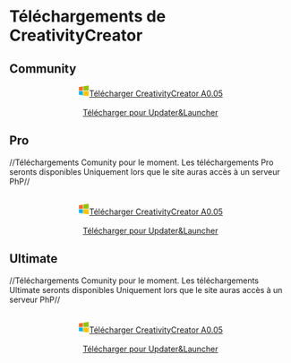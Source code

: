 # Téléchargements de CreativityCreator
## Community
<link href='https://superatraction.github.io/Css/Base.css' rel='stylesheet' type='text/css'/>
<center><a href="Tanks" class="BLR"><img src='Windows.png' width=20 height=20/>Télécharger CreativityCreator A0.05</a><br><br>
<a class="BLR" href="Updater&Launcher/">Télécharger pour Updater&Launcher</a></center>

## Pro
<p class="warning">//Téléchargements Comunity pour le moment. Les téléchargements Pro seronts disponibles Uniquement lors que le site auras accès à un serveur PhP//</p><br>
<center><a href="Tanks" class="BLR"><img src='Windows.png' width=20 height=20/>Télécharger CreativityCreator A0.05</a><br><br>
<a class="BLR" href="Updater&Launcher/">Télécharger pour Updater&Launcher</a></center>

## Ultimate
<p class="warning">//Téléchargements Comunity pour le moment. Les téléchargements Ultimate seronts disponibles Uniquement lors que le site auras accès à un serveur PhP//</p><br>
<center><a href="Tanks" class="BLR"><img src='Windows.png' width=20 height=20/>Télécharger CreativityCreator A0.05</a><br><br>
<a class="BLR" href="Updater&Launcher/">Télécharger pour Updater&Launcher</a></center>